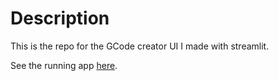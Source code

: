 # Description

This is the repo for the GCode creator UI I made with streamlit.

See the running app [here](https://github.com/colinbousige/StreamGCode/blob/master/GCode.py).